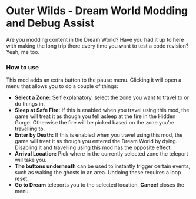 # Outer Wilds - Dream World Modding and Debug Assist
 Are you modding content in the Dream World? Have you had it up to here with making the long trip there every time you want to test a code revision?  
 Yeah, me too.
 
### How to use
This mod adds an extra button to the pause menu. Clicking it will open a menu that allows you to do a couple of things:
- <b>Select a Zone:</b> Self explanatory, select the zone you want to travel to or do things in.
- <b>Sleep at Safe Fire:</b> If this is enabled when you travel using this mod, the game will treat it as though you fell asleep at the fire in the Hidden Gorge. Otherwise the fire will be picked based on the zone you're travelling to.
- <b>Enter by Death:</b> If this is enabled when you travel using this mod, the game will treat it as though you entered the Dream World by dying. Disabling it and travelling using this mod has the opposite effect.
- <b>Arrival Location:</b> Pick where in the currently selected zone the teleport will take you.
- <b>The buttons underneath</b> can be used to instantly trigger certain events, such as waking the ghosts in an area. Undoing these requires a loop reset.
- <b>Go to Dream</b> teleports you to the selected location, <b>Cancel</b> closes the menu.

